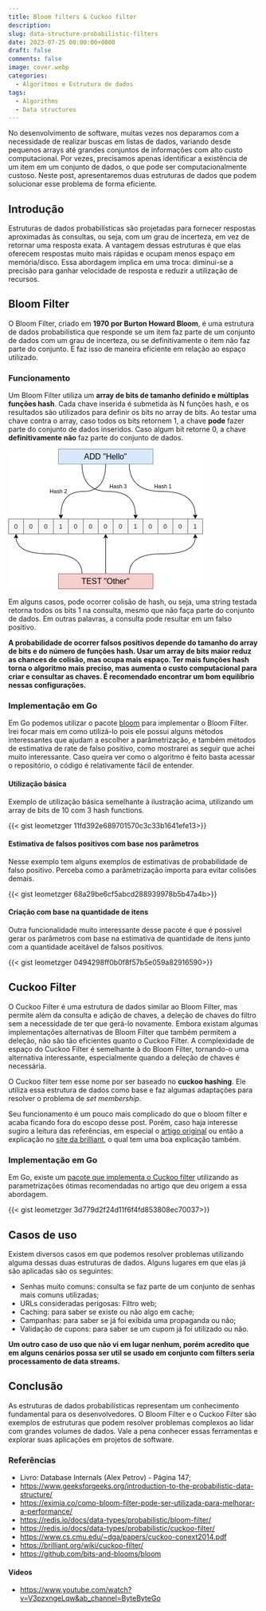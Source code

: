 ```yaml
---
title: Bloom filters & Cuckoo filter
description:
slug: data-structure-probabilistic-filters
date: 2023-07-25 00:00:00+0000
draft: false
comments: false
image: cover.webp
categories:
  - Algoritmos e Estrutura de dados
tags:
  - Algorithms
  - Data structures
---
```


No desenvolvimento de software, muitas vezes nos deparamos com a necessidade de realizar buscas em listas de dados, variando desde pequenos arrays até
grandes conjuntos de informações com alto custo computacional. Por vezes, precisamos apenas identificar a existência de
um item em um conjunto de dados, o que pode ser computacionalmente custoso. Neste post, apresentaremos duas estruturas de dados que podem
solucionar esse problema de forma eficiente.

## Introdução

Estruturas de dados probabilísticas são projetadas para fornecer respostas aproximadas às consultas, ou seja, com um grau de incerteza, em vez de
retornar uma resposta exata. A vantagem dessas estruturas é que elas oferecem respostas muito mais rápidas e ocupam menos espaço em memória/disco.
Essa abordagem implica em uma troca: diminui-se a precisão para ganhar velocidade de resposta e reduzir a utilização de recursos.

## Bloom Filter

O Bloom Filter, criado em **1970 por Burton Howard Bloom**, é uma estrutura de dados probabilística que responde se um item faz parte de um conjunto de
dados com um grau de incerteza, ou se definitivamente o item não faz parte do conjunto.
E faz isso de maneira eficiente em relação ao espaço utilizado.

### Funcionamento

Um Bloom Filter utiliza um **array de bits de tamanho definido e múltiplas funções hash**. Cada chave inserida é submetida às N funções hash,
e os resultados são utilizados para definir os bits no array de bits. Ao testar uma chave contra o array, caso todos os bits retornem 1,
a chave **pode** fazer parte do conjunto de dados inseridos. Caso algum bit retorne 0, a chave **definitivamente não** faz parte do conjunto de dados.

![Bloom filter](bloom-filter.png "Bloom filter idea")

Em alguns casos, pode ocorrer colisão de hash, ou seja, uma string testada retorna todos os bits 1 na consulta,
mesmo que não faça parte do conjunto de dados. Em outras palavras, a consulta pode resultar em um falso positivo.

**A probabilidade de ocorrer falsos positivos depende do tamanho do array de bits e do número de funções hash. Usar um array de bits maior reduz as chances de colisão, mas ocupa mais espaço.
Ter mais funções hash torna o algoritmo mais preciso, mas aumenta o custo computacional para criar e consultar as chaves.
É recomendado encontrar um bom equilíbrio nessas configurações.**

### Implementação em Go

Em Go podemos utilizar o pacote [bloom](https://github.com/bits-and-blooms/bloom) para implementar o Bloom Filter.
Irei focar mais em como utilizá-lo pois ele possui alguns métodos interessantes que ajudam a escolher a parâmetrização,
e também métodos de estimativa de rate de falso positivo, como mostrarei as seguir que achei muito interessante.
Caso queira ver como o algoritmo é feito basta acessar o repositório, o código é relativamente fácil de entender.

#### Utilização básica

Exemplo de utilização básica semelhante à ilustração acima, utilizando um array de bits de 10 com 3 hash functions.

{{< gist leometzger 11fd392e689701570c3c33b1641efe13>}}

#### Estimativa de falsos positivos com base nos parâmetros

Nesse exemplo tem alguns exemplos de estimativas de probabilidade de falso positivo. Perceba como a parâmetrização importa
para evitar colisões demais.

{{< gist leometzger 68a29be6cf5abcd288939978b5b47a4b>}}

#### Criação com base na quantidade de itens

Outra funcionalidade muito interessante desse pacote é que é possível gerar os parâmetros com base
na estimativa de quantidade de itens junto com a quantidade aceitável de falsos positivos.

{{< gist leometzger 0494298ff0b0f8f57b5e059a82916590>}}

## Cuckoo Filter

O Cuckoo Filter é uma estrutura de dados similar ao Bloom Filter, mas permite além da consulta e adição de chaves,
a deleção de chaves do filtro sem a necessidade de ter que gerá-lo novamente. Embora existam algumas implementações alternativas de Bloom Filter
que também permitem a deleção, não são tão eficientes quanto o Cuckoo Filter. A complexidade de espaço do Cuckoo Filter é semelhante à do
Bloom Filter, tornando-o uma alternativa interessante, especialmente quando a deleção de chaves é necessária.

O Cuckoo filter tem esse nome por ser baseado no **cuckoo hashing**. Ele utiliza essa estrutura de dados
como base e faz algumas adaptações para resolver o problema de _set membership_.

Seu funcionamento é um pouco mais complicado do que o bloom filter e acaba ficando fora do escopo desse
post. Porém, caso haja interesse sugiro a leitura das referências, em especial o [artigo original](https://www.cs.cmu.edu/~dga/papers/cuckoo-conext2014.pdf)
ou então a explicação no [site da brilliant](https://brilliant.org/wiki/cuckoo-filter/), o qual tem uma boa explicação também.

### Implementação em Go

Em Go, existe um [pacote que implementa o Cuckoo filter](https://github.com/seiflotfy/cuckoofilter) utilizando as parametrizações ótimas recomendadas no artigo
que deu origem a essa abordagem.

{{< gist leometzger 3d779d2f24d11f6f4fd853808ec70037>}}

## Casos de uso

Existem diversos casos em que podemos resolver problemas utilizando alguma dessas duas estruturas de dados.
Alguns lugares em que elas já são aplicadas são os seguintes:

- Senhas muito comuns: consulta se faz parte de um conjunto de senhas mais comuns utilizadas;
- URLs consideradas perigosas: Filtro web;
- Caching: para saber se existe ou não algo em cache;
- Campanhas: para saber se já foi exibida uma propaganda ou não;
- Validação de cupons: para saber se um cupom já foi utilizado ou não.

**Um outro caso de uso que não vi em lugar nenhum, porém acredito que em alguns cenários possa ser util se usado em conjunto com filters seria processamento de data streams.**

## Conclusão

As estruturas de dados probabilísticas representam um conhecimento fundamental para os desenvolvedores.
O Bloom Filter e o Cuckoo Filter são exemplos de estruturas que podem resolver problemas complexos ao lidar com grandes
volumes de dados. Vale a pena conhecer essas ferramentas e explorar suas aplicações em projetos de software.

### Referências

- Livro: Database Internals (Alex Petrov) - Página 147;
- https://www.geeksforgeeks.org/introduction-to-the-probabilistic-data-structure/
- https://eximia.co/como-bloom-filter-pode-ser-utilizada-para-melhorar-a-performance/
- https://redis.io/docs/data-types/probabilistic/bloom-filter/
- https://redis.io/docs/data-types/probabilistic/cuckoo-filter/
- https://www.cs.cmu.edu/~dga/papers/cuckoo-conext2014.pdf
- https://brilliant.org/wiki/cuckoo-filter/
- https://github.com/bits-and-blooms/bloom

#### Vídeos

- https://www.youtube.com/watch?v=V3pzxngeLqw&ab_channel=ByteByteGo
